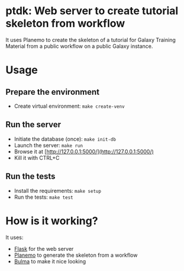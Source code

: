 ptdk: Web server to create tutorial skeleton from workflow
==========================================================

It uses Planemo to create the skeleton of a tutorial  for Galaxy Training Material from a public workflow on a public Galaxy instance.

# Usage

## Prepare the environment

- Create virtual environment: `make create-venv`

## Run the server

- Initiate the database (once): `make init-db`
- Launch the server: `make run`
- Browse it at [http://127.0.0.1:5000/](http://127.0.0.1:5000/)
- Kill it with CTRL+C

## Run the tests

- Install the requirements: `make setup`
- Run the tests: `make test`

# How is it working?

It uses:

- [Flask](http://flask.pocoo.org/docs/1.0/) for the web server
- [Planemo](https://planemo.readthedocs.io/en/latest/) to generate the skeleton from a workflow
- [Bulma](https://bulma.io/) to make it nice looking